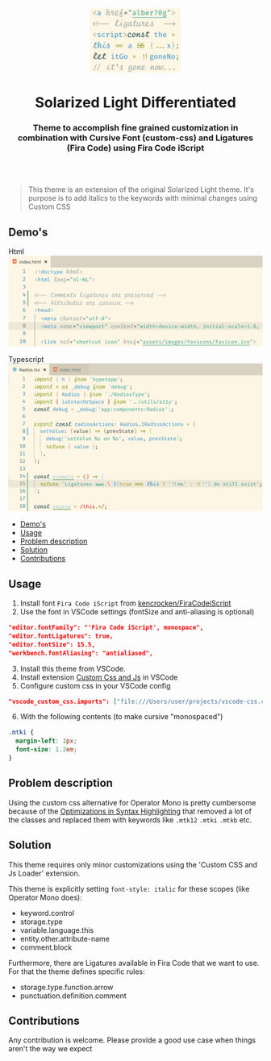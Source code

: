 <div style="padding: 0 25px 0">
  <div align="center">
    <img height="128px"
     src="https://raw.githubusercontent.com/Alber70g/solarized-light-differentiated/master/images/solarized-light-differentiated-logo.png" 
     alt="Solarized Light Differentiated logo">
  </div>
</div>
<h1 align="center">Solarized Light Differentiated</h1>
<h3 align="center" style="border:none">
Theme to accomplish fine grained customization in combination with Cursive Font
(custom-css) and Ligatures (Fira Code) using Fira Code iScript</h3>
<div align="center">
  <img src="https://vsmarketplacebadges.dev/version/alber70g.solarized-light-differentiated.svg" alt="">
  <img src="https://vsmarketplacebadges.dev/installs/alber70g.solarized-light-differentiated.svg" alt="">
</div>
<br/>
</div>

> This theme is an extension of the original Solarized Light theme. It's purpose is to add italics to the keywords with minimal changes using Custom CSS

## Demo's

Html
![Html demo](./images/html.png)

Typescript
![Typescript demo](./images/ts.png)

- [Demo's](#demos)
- [Usage](#usage)
- [Problem description](#problem-description)
- [Solution](#solution)
- [Contributions](#contributions)

## Usage

1. Install font `Fira Code iScript` from [kencrocken/FiraCodeiScript](https://github.com/kencrocken/FiraCodeiScript)
2. Use the font in VSCode settings (fontSize and anti-aliasing is optional)
```json
"editor.fontFamily": "'Fira Code iScript', monospace",
"editor.fontLigatures": true,
"editor.fontSize": 15.5,
"workbench.fontAliasing": "antialiased",
```
3. Install this theme from VSCode.
4. Install extension [Custom Css and Js](https://marketplace.visualstudio.com/items?itemName=be5invis.vscode-custom-css) in VSCode
5. Configure custom css in your VSCode config
```json
"vscode_custom_css.imports": ["file:///Users/user/projects/vscode-css.css"],
```
6. With the following contents (to make cursive "monospaced")
```css
.mtki {
  margin-left: 1px;
  font-size: 1.2em;
}
```


## Problem description

Using the custom css alternative for Operator Mono is pretty cumbersome because of the [Optimizations in Syntax Highlighting](https://code.visualstudio.com/blogs/2017/02/08/syntax-highlighting-optimizations) that removed a lot of the classes and replaced them with keywords like `.mtk12` `.mtki` `.mtkb` etc.

## Solution

This theme requires only minor customizations using the 'Custom CSS and Js Loader' extension.

This theme is explicitly setting `font-style: italic` for these scopes (like Operator Mono does):

- keyword.control
- storage.type
- variable.language.this
- entity.other.attribute-name
- comment.block

Furthermore, there are Ligatures available in Fira Code that we want to use. For that the theme defines specific rules:

- storage.type.function.arrow
- punctuation.definition.comment

## Contributions

Any contribution is welcome. Please provide a good use case when things aren't the way we expect